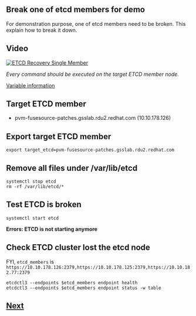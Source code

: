 Break one of etcd members for demo
---------------------------------

For demonstration purpose, one of etcd members need to be broken.
This explain how to break it down.

## Video
[![ETCD Recovery Single Member](http://img.youtube.com/vi/yx3Pjpkasl4/0.jpg)](https://www.youtube.com/embed/yx3Pjpkasl4)


*Every command should be executed on the target ETCD member node.*

[Variable information](../backup_v2.md)

## Target ETCD member ##
- pvm-fusesource-patches.gsslab.rdu2.redhat.com (10.10.178.126)

## Export target ETCD member ##
```
export target_etcd=pvm-fusesource-patches.gsslab.rdu2.redhat.com
```

## Remove all files under /var/lib/etcd ##
```
systemctl stop etcd
rm -rf /var/lib/etcd/*
```

## Test ETCD is broken ##
```
systemctl start etcd
```

**Errors: ETCD is not starting anymore**

## Check ETCD cluster lost the etcd node ##
FYI, `etcd_members` is `https://10.10.178.126:2379,https://10.10.178.125:2379,https://10.10.182.77:2379`
```
etcdctl3 --endpoints $etcd_members endpoint health
etcdctl3 --endpoints $etcd_members endpoint status -w table
```

## [Next](./recover_etcd.md)
